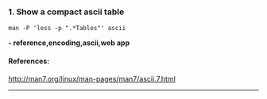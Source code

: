 ### 1. Show a compact ascii table
```
man -P 'less -p ".*Tables"' ascii
```
**- reference,encoding,ascii,web app**
#### References:

http://man7.org/linux/man-pages/man7/ascii.7.html
__________
